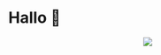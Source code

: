 # Hallo 🙌
<p align="center">
  <img src="http://github-readme-streak-stats.herokuapp.com?user=JoshuaSokolowski&theme=dark&hide_border=true&date_format=j%20M%5B%20Y%5D&locale=de">
</p>

